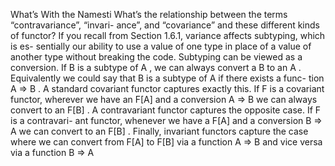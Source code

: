 What’s With the Namesti
What’s the relationship between the terms “contravariance”, “invari-
ance”, and “covariance” and these different kinds of functor?
If you recall from Section 1.6.1, variance affects subtyping, which is es-
sentially our ability to use a value of one type in place of a value of
another type without breaking the code.
Subtyping can be viewed as a conversion. If B is a subtype of A , we can
always convert a B to an A .
Equivalently we could say that B is a subtype of A if there exists a func-
tion A => B . A standard covariant functor captures exactly this. If F is
a covariant functor, wherever we have an F[A] and a conversion A =>
B we can always convert to an F[B] .
A contravariant functor captures the opposite case. If F is a contravari-
ant functor, whenever we have a F[A] and a conversion B => A we can
convert to an F[B] .
Finally, invariant functors capture the case where we can convert from
F[A] to F[B] via a function A => B and vice versa via a function B =>
A